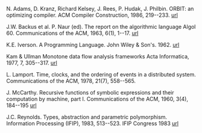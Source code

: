 N. Adams, D. Kranz, Richard Kelsey, J. Rees, P. Hudak, J. Philbin.
ORBIT: an optimizing compiler. 
ACM Compiler Construction, 1986, 219--233.
[url](http://dl.acm.org/citation.cfm?id=13333)

J.W. Backus et al. P. Naur (ed). 
The report on the algorithmic language Algol 60. 
Communications of the ACM, 1963, 6(1), 1--17.
[url](http://dl.acm.org/citation.cfm?id=366193.366201&coll=DL&dl=ACM&CFID=553200397&CFTOKEN=50185488)

K.E. Iverson. 
A Programming Language. 
John Wiley & Son's. 1962.
[url](http://www.jsoftware.com/papers/APL.htm)

Kam & Ullman Monotone data flow analysis frameworks
Acta Informatica, 1977, 7, 305--317.
[url](http://link.springer.com/article/10.1007/BF00290339#page-1)

L. Lamport.
Time, clocks, and the ordering of events in a distributed system.
Communications of the ACM, 1978, 21(7), 558--565.

J. McCarthy.
Recursive functions of symbolic expressions and their computation by machine, part I.
Communications of the ACM, 1960, 3(4), 184--195
[url](http://dl.acm.org/citation.cfm?id=367199)

J.C. Reynolds. 
Types, abstraction and parametric polymorphism.
Information Processing (IFIP), 1983, 513--523.
IFIP Congress 1983
[url](http://www.cse.chalmers.se/edu/year/2010/course/DAT140_Types/Reynolds_typesabpara.pdf)
